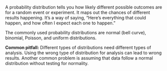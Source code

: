 A probability distribution tells you how likely different possible outcomes are for a random event or experiment. It maps out the chances of different results happening. It’s a way of saying, “Here’s everything that could happen, and how often I expect each one to happen.”

The commonly used probability distributions are normal (bell curve), binomial, Poisson, and uniform distributions.

**Common pitfall:** Different types of distributions need different types of analysis. Using the wrong type of distribution for analysis can lead to wrong results. Another common problem is assuming that data follow a normal distribution without testing for normality.